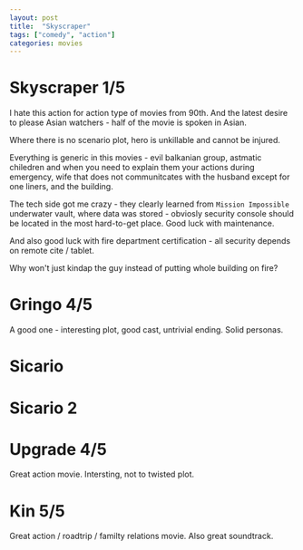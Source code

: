 ```yaml
---
layout: post
title:  "Skyscraper"
tags: ["comedy", "action"]
categories: movies
---
```


# Skyscraper 1/5

I hate this action for action type of movies from 90th. And the latest desire to please Asian watchers - half of the movie is spoken in Asian. 

 Where there is no scenario plot, hero is unkillable and cannot be injured.

 Everything is generic in this movies - evil balkanian group, astmatic chiledren and when you need to explain them your actions during emergency, wife that does not communitcates with the husband except for one liners, and the building.

 The tech side got me crazy - they clearly learned from `Mission Impossible` underwater vault, where data was stored - obviosly security console should be located in the most hard-to-get place. Good luck with maintenance.

 And also good luck with fire department certification - all security depends on remote cite / tablet.

 Why won't just kindap the guy instead of putting whole building on fire? 

 # Gringo 4/5
 A good one - interesting plot, good cast, untrivial ending. Solid personas. 

# Sicario


# Sicario 2

# Upgrade 4/5
Great action movie. Intersting, not to twisted plot.

# Kin 5/5
Great action / roadtrip / familty relations movie. Also great soundtrack. 